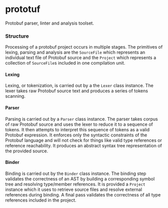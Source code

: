 # prototuf
Protobuf parser, linter and analysis toolset.

### Structure

Processing of a protobuf project occurs in multiple stages. The primitives 
of lexing, parsing and analysis are the `SourceFile` which represents an
individual text file of Protobuf source and the `Project` which represents
a collection of `SourceFile`s included in one compilation unit.

#### Lexing
Lexing, or tokenization, is carried out by a the `Lexer` class instance. The
lexer takes raw Protobuf source text and produces a series of tokens scanning. 

#### Parser
Parsing is carried out by a `Parser` class instance. The parser takes corpus of
raw Protobuf source and uses the lexer to reduce it to a sequence of tokens.
It then attempts to interpret this sequence of tokens as a valid Protobuf
expression. It enforces only the syntactic constraints of the Protobuf language
and will not check for things like valid type references or reference
reachability. It produces an abstract syntax tree representation of the
provided source.

#### Binder
Binding is carried out by the `Binder` class instance. The binding step
validates the correctness of an AST by building a corresponding symbol tree and
resolving type/member references. It is provided a `Project` instance which it
uses to retrieve source files and resolve external references during binding.
A final pass validates the correctness of all type references included in the 
project. 